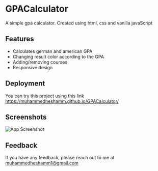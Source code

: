 # GPACalculator

A simple gpa calculator. Created using html, css and vanilla javaScript


## Features

- Calculates german and american GPA
- Changing result color according to the GPA
- Adding/removing courses
- Responsive design


## Deployment

You can try this project using this link https://muhammedheshamm.github.io/GPACalculator/


## Screenshots

![App Screenshot](https://user-images.githubusercontent.com/92065808/215332139-480be7fb-0180-4092-8bd4-ea67dd77e7f6.png)


## Feedback

If you have any feedback, please reach out to me at muhammedheshamm1@gmail.com

